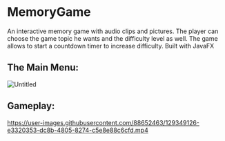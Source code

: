 # MemoryGame
An interactive memory game with audio clips and pictures. The player can choose the game topic he wants and the difficulty level as well. The game allows to start a countdown timer to increase difficulty. Built with JavaFX

## The Main Menu:
![Untitled](https://user-images.githubusercontent.com/88652463/129349572-a4b79ae8-c180-4101-be6a-38325545251c.png)
## Gameplay:
https://user-images.githubusercontent.com/88652463/129349126-e3320353-dc8b-4805-8274-c5e8e88c6cfd.mp4

